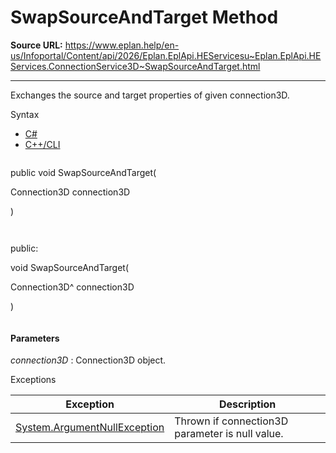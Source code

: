 # SwapSourceAndTarget Method

**Source URL:** https://www.eplan.help/en-us/Infoportal/Content/api/2026/Eplan.EplApi.HEServicesu~Eplan.EplApi.HEServices.ConnectionService3D~SwapSourceAndTarget.html

---

Exchanges the source and target properties of given connection3D.

Syntax

- [C#](#i-syntax-CS)
- [C++/CLI](#i-syntax-CPP2005)

```
```
public void SwapSourceAndTarget( 

   Connection3D connection3D

)
```
```

```
```
public:

void SwapSourceAndTarget( 

   Connection3D^ connection3D

)
```
```

#### Parameters

*connection3D*
:   Connection3D object.

Exceptions

| Exception | Description |
| --- | --- |
| [System.ArgumentNullException](#) | Thrown if connection3D parameter is null value. |
